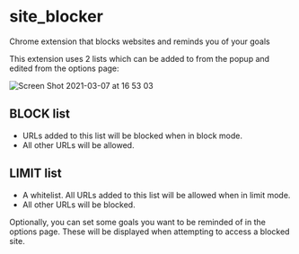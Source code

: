 # site_blocker
Chrome extension that blocks websites and reminds you of your goals

This extension uses 2 lists which can be added to from the popup and edited from the options page:

![Screen Shot 2021-03-07 at 16 53 03](https://user-images.githubusercontent.com/42386631/110247733-a2854700-7f65-11eb-8017-a6940ac326a6.png)

## BLOCK list
- URLs added to this list will be blocked when in block mode.
- All other URLs will be allowed.

## LIMIT list
- A whitelist. All URLs added to this list will be allowed when in limit mode.
- All other URLs will be blocked.


Optionally, you can set some goals you want to be reminded of in the options page. These will be displayed when attempting to access a blocked site.
